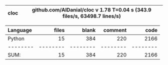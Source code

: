 cloc|github.com/AlDanial/cloc v 1.78  T=0.04 s (343.9 files/s, 63498.7 lines/s)
--- | ---

Language|files|blank|comment|code
:-------|-------:|-------:|-------:|-------:
Python|15|384|220|2166
--------|--------|--------|--------|--------
SUM:|15|384|220|2166
